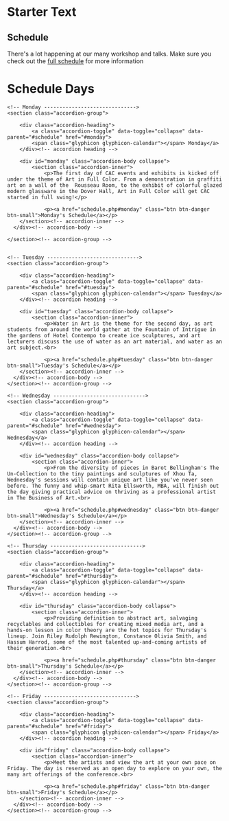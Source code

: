 Starter Text
=============
<aside class="schedule">
	<h2>Schedule</h2>
	<p>There's a lot happening at our many workshop and talks. Make sure you check out the <a href="schedule.php">full schedule</a> for more information</p>
</aside>


Schedule Days
=============

<div class="accordion" id="schedule">

	<!-- Monday ------------------------------>
	<section class="accordion-group">

		<div class="accordion-heading">
			<a class="accordion-toggle" data-toggle="collapse" data-parent="#schedule" href="#monday">
			<span class="glyphicon glyphicon-calendar"></span> Monday</a>
		</div><!-- accordion heading -->

		<div id="monday" class="accordion-body collapse">
			<section class="accordion-inner">
				<p>The first day of CAC events and exhibits is kicked off under the theme of Art in Full Color. From a demonstration in graffiti art on a wall of the  Rousseau Room, to the exhibit of colorful glazed modern glassware in the Dover Hall, Art in Full Color will get CAC started in full swing!</p>

				<p><a href="schedule.php#monday" class="btn btn-danger btn-small">Monday's Schedule</a></p>
	    </section><!-- accordion-inner -->
	  </div><!-- accordion-body -->

	</section><!-- accordion-group -->


	<!-- Tuesday ------------------------------>
	<section class="accordion-group">

		<div class="accordion-heading">
			<a class="accordion-toggle" data-toggle="collapse" data-parent="#schedule" href="#tuesday">
			<span class="glyphicon glyphicon-calendar"></span> Tuesday</a>
		</div><!-- accordion heading -->

		<div id="tuesday" class="accordion-body collapse">
			<section class="accordion-inner">
				<p>Water in Art is the theme for the second day, as art students from around the world gather at the Fountain of Intrigue in the gardens of Hotel Contempo to create ice sculptures, and art lecturers discuss the use of water as an art material, and water as an art subject.<br>

				<p><a href="schedule.php#tuesday" class="btn btn-danger btn-small">Tuesday's Schedule</a></p>
	    </section><!-- accordion-inner -->
	  </div><!-- accordion-body -->
	</section><!-- accordion-group -->

	<!-- Wednesday ------------------------------>
	<section class="accordion-group">

		<div class="accordion-heading">
			<a class="accordion-toggle" data-toggle="collapse" data-parent="#schedule" href="#wednesday">
			<span class="glyphicon glyphicon-calendar"></span> Wednesday</a>
		</div><!-- accordion heading -->

		<div id="wednesday" class="accordion-body collapse">
			<section class="accordion-inner">
				<p>From the diversity of pieces in Barot Bellingham's The Un-Collection to the tiny paintings and sculptures of Xhou Ta, Wednesday's sessions will contain unique art like you've never seen before. The funny and whip-smart Rita Ellsworth, MBA, will finish out the day giving practical advice on thriving as a professional artist in The Business of Art.<br>

				<p><a href="schedule.php#wednesday" class="btn btn-danger btn-small">Wednesday's Schedule</a></p>
	    </section><!-- accordion-inner -->
	  </div><!-- accordion-body -->
	</section><!-- accordion-group -->

	<!-- Thursday ------------------------------>
	<section class="accordion-group">

		<div class="accordion-heading">
			<a class="accordion-toggle" data-toggle="collapse" data-parent="#schedule" href="#thursday">
			<span class="glyphicon glyphicon-calendar"></span> Thursday</a>
		</div><!-- accordion heading -->

		<div id="thursday" class="accordion-body collapse">
			<section class="accordion-inner">
				<p>Providing definition to abstract art, salvaging recyclables and collectibles for creating mixed media art, and a hands-on lesson in color theory are the hot topics for Thursday's lineup. Join Riley Rudolph Rewington, Constance Olivia Smith, and Hassum Harrod, some of the most talented up-and-coming artists of their generation.<br>

				<p><a href="schedule.php#thursday" class="btn btn-danger btn-small">Thursday's Schedule</a></p>
	    </section><!-- accordion-inner -->
	  </div><!-- accordion-body -->
	</section><!-- accordion-group -->

	<!-- Friday ------------------------------>
	<section class="accordion-group">

		<div class="accordion-heading">
			<a class="accordion-toggle" data-toggle="collapse" data-parent="#schedule" href="#friday">
			<span class="glyphicon glyphicon-calendar"></span> Friday</a>
		</div><!-- accordion heading -->

		<div id="friday" class="accordion-body collapse">
			<section class="accordion-inner">
				<p>Meet the artists and view the art at your own pace on Friday. The day is reserved as an open day to explore on your own, the many art offerings of the conference.<br>

				<p><a href="schedule.php#friday" class="btn btn-danger btn-small">Friday's Schedule</a></p>
	    </section><!-- accordion-inner -->
	  </div><!-- accordion-body -->
	</section><!-- accordion-group -->

</div><!-- schedule accordion -->

<script>
//controlling opening of accordions
    $('#monday.accordion-body').addClass('in');

    $('#artists #tuesday.accordion-body').addClass('in');
    $('#artists #wednesday.accordion-body').addClass('in');
    $('#artists #thursday.accordion-body').addClass('in');
    $('#artists #friday.accordion-body').addClass('in');
</script>